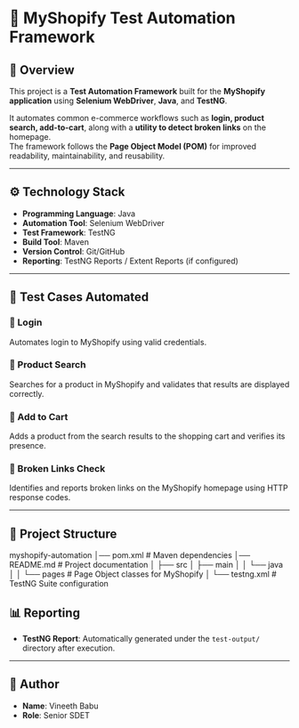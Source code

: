 # 🛒 MyShopify Test Automation Framework

## 📌 Overview
This project is a **Test Automation Framework** built for the **MyShopify application** using **Selenium WebDriver**, **Java**, and **TestNG**.  

It automates common e-commerce workflows such as **login, product search, add-to-cart**, along with a **utility to detect broken links** on the homepage.  
The framework follows the **Page Object Model (POM)** for improved readability, maintainability, and reusability.  

---

## ⚙️ Technology Stack
- **Programming Language**: Java  
- **Automation Tool**: Selenium WebDriver  
- **Test Framework**: TestNG  
- **Build Tool**: Maven  
- **Version Control**: Git/GitHub  
- **Reporting**: TestNG Reports / Extent Reports (if configured)  

---

## 🧪 Test Cases Automated
### 🔐 Login  
Automates login to MyShopify using valid credentials.  

### 🔎 Product Search  
Searches for a product in MyShopify and validates that results are displayed correctly.  

### 🛒 Add to Cart  
Adds a product from the search results to the shopping cart and verifies its presence.  

### 🔗 Broken Links Check  
Identifies and reports broken links on the MyShopify homepage using HTTP response codes.  

---

## 📂 Project Structure

myshopify-automation
│── pom.xml # Maven dependencies
│── README.md # Project documentation
│
├── src
│ ├── main
│ │ └── java
│ │ └── pages # Page Object classes for MyShopify
│
└── testng.xml # TestNG Suite configuration

## 📊 Reporting
- **TestNG Report**: Automatically generated under the `test-output/` directory after execution.  
 
---

## 👤 Author
- **Name**: Vineeth Babu  
- **Role**: Senior SDET 
